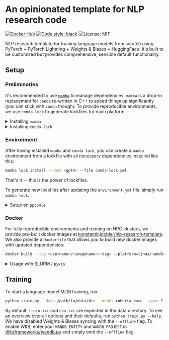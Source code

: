 # An opinionated template for NLP research code

[![Docker Hub](https://img.shields.io/docker/v/konstantinjdobler/nlp-research-template/torch2.0.0-cuda11.8?color=blue&label=docker&logo=docker)](https://hub.docker.com/r/konstantinjdobler/nlp-research-template/tags) [![Code style: black](https://img.shields.io/badge/code%20style-black-000000.svg)](https://github.com/psf/black) ![License: MIT](https://img.shields.io/github/license/konstantinjdobler/nlp-research-template?color=green)

NLP research template for training language models from scratch using PyTorch + PyTorch Lightning + Weights & Biases + HuggingFace. It's built to be customized but provides comprehensive, sensible default functionality.

## Setup

### Preliminaries

It's recommended to use [`mamba`](https://github.com/mamba-org/mamba) to manage dependencies. `mamba` is a drop-in replacement for `conda` re-written in C++ to speed things up significantly (you can stick with `conda` though). To provide reproducible environments, we use `conda-lock` to generate lockfiles for each platform.

<details><summary>Installing <code>mamba</code></summary>

<p>

On Unix-like platforms, run the snippet below. Otherwise, visit the [mambaforge repo](https://github.com/conda-forge/miniforge#mambaforge). Note this does not use the Anaconda installer, which reduces bloat.

```bash
curl -L -O "https://github.com/conda-forge/miniforge/releases/latest/download/Mambaforge-$(uname)-$(uname -m).sh"
bash Mambaforge-$(uname)-$(uname -m).sh
```

</details>

<details><summary>Installing <code>conda-lock</code></summary>

<p>

The preferred method is to install conda-lock into your `mamba` / `conda` `base` environment using `mamba install -c conda-forge -n base conda-lock`. Then, you can access conda-lock via the automatic subcommand discovery (e.g. `mamba lock --version`). Otherwise, visit the [conda-lock repo](https://github.com/conda/conda-lock).

```bash
mamba lock install --name gpt4 --file conda-lock.yml # create environment based on lockfile
mamba lock # create new lockfile based on environment.yml
mamba lock --update # update packages in lockfile
```

</details>

### Environment

After having installed `mamba` and `conda-lock`, you can create a `mamba` environment from a lockfile with all necessary dependencies installed like this:

```bash
mamba lock install --name <gpt4> --file conda-lock.yml
```

That's it -- this is the power of lockfiles.

To generate new lockfiles after updating the `environment.yml` file, simply run `mamba lock`.

<details><summary>Setup on <code>ppc64le</code></summary>

<p>

It's slightly more tricky because the official channels do not provide packages compiled for <code>ppc64le</code>. However, we can use the amazing [Open-CE channel](https://ftp.osuosl.org/pub/open-ce/current/) instead. A lockfile containing the relevant dependencies is already prepared in <code>ppc64le.conda-lock.yml</code>.

```bash
mamba lock install --name <gpt4> --file ppc64le.conda-lock.yml
```

Dependencies for <code>ppce64le</code> should go into the seperate <code>ppc64le.environment.yml</code> file. Use the following command to generate a new lockfile after updating the dependencies:

```bash
mamba lock --file ppc64le.environment.yml --lockfile ppc64le.conda-lock.yml
```

</p>
</details>

### Docker

For fully reproducible environments and running on HPC clusters, we provide pre-built docker images at [konstantinjdobler/nlp-research-template](https://hub.docker.com/r/konstantinjdobler/nlp-research-template/tags). We also provide a `Dockerfile` that allows you to build new docker images with updated dependencies:

```bash
docker build --tag <username>/<imagename>:<tag> --platform=linux/<amd64/ppc64le> .
```

<details><summary>Usage with SLURM / <code>pyxis</code></summary>

<p>

For security reasons, `docker` might be disabled on your HPC cluster. You might be able to use the SLURM plugin `pyxis` instead like this:

```bash
srun ... --container-image konstantinjdobler/nlp-research-template:torch2.1.0-cuda11.8 --container-name torch-cuda python train.py
```

This uses [`enroot`](https://github.com/NVIDIA/enroot) under the hood to import your docker image and run your code inside the container. See the [`pyxis` documentation](https://github.com/NVIDIA/pyxis) for more options, such as `--container-mounts` or `--container-writable`.

If you want to run an interactive session with bash don't forget the `--pty` flag, otherwise the environment won't be activated properly.
</p>
</details>

## Training

To start a language model MLM training, run:

```bash
python train.py --data /path/to/data/dir --model roberta-base --gpus 2 --offline
```

By default, `train.txt` and `dev.txt` are expected in the data directory. To see an overview over all options and their defaults, run `python train.py --help`.
We have disabled Weights & Biases syncing with the `--offline` flag. To enable W&B, enter your `WANDB_ENTITY` and `WANDB_PROJECT` in [dlib/frameworks/wandb.py](dlib/frameworks/wandb.py) and simply omit the `--offline` flag.
